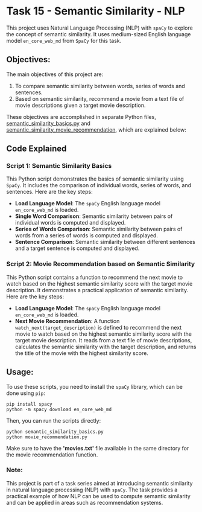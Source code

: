 # Task 15 - Semantic Similarity - NLP

This project uses Natural Language Processing (NLP) with `spaCy` to explore the concept of semantic similarity. It uses medium-sized English language model `en_core_web_md` from `SpaCy` for this task.

## Objectives:

The main objectives of this project are:

1. To compare semantic similarity between words, series of words and sentences.
1. Based on semantic similarity, recommend a movie from a text file of movie descriptions given a target movie description.

These objectives are accomplished in separate Python files, [semantic_similarity_basics.py](https://github.com/G-o-r-a-n/Learning-Python/blob/main/Task%2015%20-%20Semantic%20Similarity%20-%20NLP/semantic_similarity_basics.py) and [semantic_similarity_movie_recommendation](https://github.com/G-o-r-a-n/Learning-Python/blob/main/Task%2015%20-%20Semantic%20Similarity%20-%20NLP/semantic_similarity_movie_recommendation.py), which are explained below:

## Code Explained

### Script 1: Semantic Similarity Basics

This Python script demonstrates the basics of semantic similarity using `SpaCy`. It includes the comparison of individual words, series of words, and sentences. Here are the key steps:

- **Load Language Model**: The `spaCy` English language model `en_core_web_md` is loaded.
- **Single Word Comparison**: Semantic similarity between pairs of individual words is computed and displayed.
- **Series of Words Comparison**: Semantic similarity between pairs of words from a series of words is computed and displayed.
- **Sentence Comparison**: Semantic similarity between different sentences and a target sentence is computed and displayed.

### Script 2: Movie Recommendation based on Semantic Similarity

This Python script contains a function to recommend the next movie to watch based on the highest semantic similarity score with the target movie description. It demonstrates a practical application of semantic similarity. Here are the key steps:

- **Load Language Model**: The `spaCy` English language model `en_core_web_md` is loaded.
- **Next Movie Recommendation**: A function `watch_next(target_description)` is defined to recommend the next movie to watch based on the highest semantic similarity score with the target movie description. It reads from a text file of movie descriptions, calculates the semantic similarity with the target description, and returns the title of the movie with the highest similarity score.

## Usage:

To use these scripts, you need to install the `spaCy` library, which can be done using `pip`:

```
pip install spacy
python -m spacy download en_core_web_md
```

Then, you can run the scripts directly:

```
python semantic_similarity_basics.py
python movie_recommendation.py
```

Make sure to have the **'movies.txt'** file available in the same directory for the movie recommendation function.

### Note:

This project is part of a task series aimed at introducing semantic similarity in natural language processing (NLP) with `spaCy`. The task provides a practical example of how NLP can be used to compute semantic similarity and can be applied in areas such as recommendation systems.